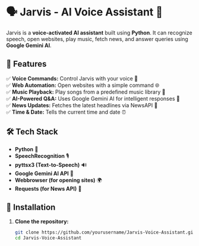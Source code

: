 # 🗣️ Jarvis - AI Voice Assistant 🤖  

Jarvis is a **voice-activated AI assistant** built using **Python**. It can recognize speech, open websites, play music, fetch news, and answer queries using **Google Gemini AI**.  

## 🚀 Features  
✅ **Voice Commands:** Control Jarvis with your voice 🎤  
✅ **Web Automation:** Open websites with a simple command 🌐  
✅ **Music Playback:** Play songs from a predefined music library 🎵  
✅ **AI-Powered Q&A:** Uses Google Gemini AI for intelligent responses 🤖  
✅ **News Updates:** Fetches the latest headlines via NewsAPI 📰  
✅ **Time & Date:** Tells the current time and date ⏰  

## 🛠️ Tech Stack  
- **Python** 🐍  
- **SpeechRecognition** 🎙️  
- **pyttsx3 (Text-to-Speech)** 🔊  
- **Google Gemini AI API** 🤖  
- **Webbrowser (for opening sites)** 🌍  
- **Requests (for News API)** 📰  

## 🔧 Installation  

1. **Clone the repository:**  
   ```sh
   git clone https://github.com/yourusername/Jarvis-Voice-Assistant.git
   cd Jarvis-Voice-Assistant
